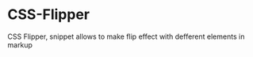 CSS-Flipper
===========

CSS Flipper, snippet allows to make flip effect with defferent elements in markup

